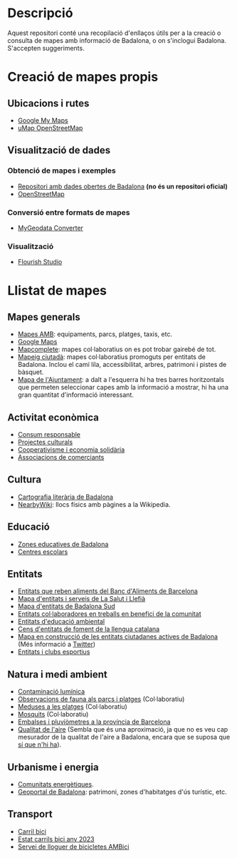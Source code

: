 # Descripció
Aquest repositori conté una recopilació d'enllaços útils per a la creació o consulta de mapes amb informació de Badalona, o on s'inclogui Badalona. S'accepten suggeriments.

# Creació de mapes propis

## Ubicacions i rutes
- [Google My Maps](https://www.google.com/intl/es_ES/maps/about/mymaps/)
- [uMap OpenStreetMap](https://umap.openstreetmap.fr/ca/)

## Visualització de dades

### Obtenció de mapes i exemples
- [Repositori amb dades obertes de Badalona](https://github.com/ProjEntBdn/dades_obertes_ajuntament) **(no és un repositori oficial)**
- [OpenStreetMap](https://www.openstreetmap.org/)

### Conversió entre formats de mapes
- [MyGeodata Converter](https://mygeodata.cloud/converter/)

### Visualització
- [Flourish Studio](https://flourish.studio)

# Llistat de mapes

## Mapes generals
- [Mapes AMB](https://www.amb.cat/s/web/area-metropolitana/dades-obertes/mapes.html): equipaments, parcs, platges, taxis, etc.
- [Google Maps](https://www.google.es/maps/@41.4474285,2.2457771,15.46z)
- [Mapcomplete](https://mapcomplete.org/): mapes col·laboratius on es pot trobar gairebé de tot.
- [Mapeig ciutadà](https://llefia.org/mapeig-ciutada/): mapes col·laboratius promoguts per entitats de Badalona. Inclou el camí lila, accessibilitat, arbres, patrimoni i pistes de bàsquet.
- [Mapa de l'Ajuntament](https://www.badalona.cat/ca/viure-bdn/planols/guia-de-la-ciutat/mapa-escolar): a dalt a l'esquerra hi ha tres barres horitzontals que permeten seleccionar capes amb la informació a mostrar, hi ha una gran quantitat d'informació interessant.

## Activitat econòmica
- [Consum responsable](https://pamapam.cat/mapa/)
- [Projectes culturals](https://www.periferica.cat/mapa/)
- [Cooperativisme i economia solidària](https://ateneubnord.cat/mapa/)
- [Associacions de comerciants](https://www.badalona.cat/es/servicios-ayuntamiento/actividad-economica/comercio/asociaciones-de-comerciantes)

## Cultura
- [Cartografia literària de Badalona](https://www.espaibetulia.cat/cartografia-literaria-de-badalona/)
- [NearbyWiki](https://es.nearbywiki.org/map/#13/41.4554/2.2625): llocs físics amb pàgines a la Wikipedia.

## Educació
- [Zones educatives de Badalona](https://serveiseducatius.xtec.cat/badalona/portada/guia-dinformacio-educativa-2024-25-i-mapa-de-les-zones-educatives-de-badalona/)
- [Centres escolars](https://www.diaridebadalona.com/noticia/mapa-escoles/)

## Entitats
- [Entitats que reben aliments del Banc d'Aliments de Barcelona](https://www.bancdelsaliments.org/ca/cercador_entitats/)
- [Mapa d'entitats i serveis de La Salut i Llefià](https://www.badalona.cat/ca/serveis-ajuntament/civisme-convivencia-i-mediacio/servei-de-mediacio/barris-i-comunitats-1)
- [Mapa d'entitats de Badalona Sud](https://www.google.com/maps/d/viewer?mid=1bdoJp81bX3IzJ0gAW-sVmSgCr1k&ll=41.43616334941302%2C2.2286042793457295&z=15)
- [Entitats col·laboradores en treballs en benefici de la comunitat](https://justicia.gencat.cat/ca/ambits/mesures_penals_alternativ/programes/treballs_benefici/mapa-entitats-collaboradores)
- [Entitats d'educació ambiental](https://scea.cat/cens-dequipaments-entitats-i-empreses-deducacio-ambiental/)
- [Cens d'entitats de foment de la llengua catalana](https://llengua.gencat.cat/ca/serveis/entitats/cens-entitats/entitats-cens/)
- [Mapa en construcció de les entitats ciutadanes actives de Badalona](https://umap.openstreetmap.fr/ca/map/entitats-actives-de-badalona_1027376#14/41.4484/2.2448) (Més informació a [Twitter](https://x.com/ProjEntBdn))
- [Entitats i clubs esportius](https://www.badalona.cat/es/servicios-ayuntamiento/deporte/entidades-y-clubes-1)

## Natura i medi ambient
- [Contaminació lumínica](https://www.lightpollutionmap.info/#zoom=12.35&lat=41.4631&lon=2.3040)
- [Observacions de fauna als parcs i platges](https://visorfauna.amb.cat/viewer/amb/BD/1/0/26.11.2023/26.5.2024/0) (Col·laboratiu)
- [Meduses a les platges](https://www.medusapp.net/mapa/mapa-portada.php) (Col·laboratiu)
- [Mosquits](https://webserver.mosquitoalert.com/static/tigapublic/spain.html#/ca) (Col·laboratiu)
- [Embalses i pluviòmetres a la província de Barcelona](https://www.embalses.net/provincia-47-barcelona.html)
- [Qualitat de l'aire](https://www.iqair.com/es/air-quality-map/spain/catalunya/badalona) (Sembla que és una aproximació, ja que no es veu cap mesurador de la qualitat de l'aire a Badalona, encara que se suposa que [sí que n'hi ha](https://www.badalona.cat/es/servicios-ayuntamiento/medioambiente-y-sostenibilidad/ecologia-urbana/calidad-del-aire)).

## Urbanisme i energia
- [Comunitats energètiques](https://www.energiacomun.org/mapa/).
- [Geoportal de Badalona](https://geoportal.badalona.cat/geoportal/?center=436402.0,4588919.9&scale=25000&thematic=tematic4): patrimoni, zones d'habitatges d'ús turístic, etc.

## Transport
- [Carril bici](https://www.redtransporte.com/barcelona/carril-bici/badalona.html)
- [Estat carrils bici any 2023](https://www.badalona.cat/es/servicios-ayuntamiento/transportes-y-movilidad/moverse-con-transporte-publico/moverse-en-bicicleta/mob_carrils-bici-05_2023.pdf)
- [Servei de lloguer de bicicletes AMBici](https://www.ambici.cat/ca/mapa/)
